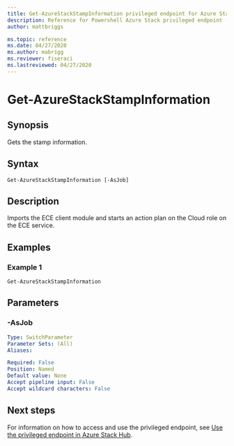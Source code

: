 ```yaml
---
title: Get-AzureStackStampInformation privileged endpoint for Azure Stack Hub
description: Reference for Powershell Azure Stack privileged endpoint - Get-AzureStackStampInformation
author: mattbriggs

ms.topic: reference
ms.date: 04/27/2020
ms.author: mabrigg
ms.reviewer: fiseraci
ms.lastreviewed: 04/27/2020
---
```


# Get-AzureStackStampInformation

## Synopsis
Gets the stamp information.

## Syntax

```
Get-AzureStackStampInformation [-AsJob]
```

## Description
Imports the ECE client module and starts an action plan on the Cloud role on the ECE service.

## Examples

### Example 1
```
Get-AzureStackStampInformation
```

## Parameters

### -AsJob


```yaml
Type: SwitchParameter
Parameter Sets: (All)
Aliases:

Required: False
Position: Named
Default value: None
Accept pipeline input: False
Accept wildcard characters: False
```


## Next steps

For information on how to access and use the privileged endpoint, see [Use the privileged endpoint in Azure Stack Hub](https://docs.microsoft.com/azure-stack/operator/azure-stack-monitor-update).